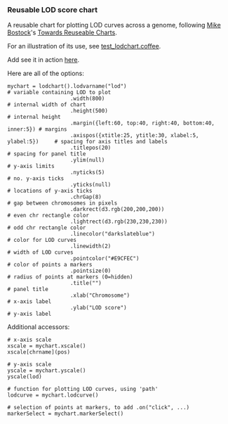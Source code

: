 ### Reusable LOD score chart

A reusable chart for plotting LOD curves
across a genome, following
[Mike Bostock](http://bost.ocks.org/mike)'s
[Towards Reuseable Charts](http://bost.ocks.org/mike/chart/).

For an illustration of its use, see [test_lodchart.coffee](https://github.com/kbroman/qtlcharts/blob/master/inst/panels/lodchart/test/test_lodchart.coffee).

Add see it in action [here](http://www.biostat.wisc.edu/~kbroman/D3/panels/lodchart/test).

Here are all of the options:

    mychart = lodchart().lodvarname("lod")                                       # variable containing LOD to plot
                        .width(800)                                              # internal width of chart
                        .height(500)                                             # internal height
                        .margin({left:60, top:40, right:40, bottom:40, inner:5}) # margins
                        .axispos({xtitle:25, ytitle:30, xlabel:5, ylabel:5})     # spacing for axis titles and labels
                        .titlepos(20)                                            # spacing for panel title
                        .ylim(null)                                              # y-axis limits
                        .nyticks(5)                                              # no. y-axis ticks
                        .yticks(null)                                            # locations of y-axis ticks
                        .chrGap(8)                                               # gap between chromosomes in pixels
                        .darkrect(d3.rgb(200,200,200))                           # even chr rectangle color
                        .lightrect(d3.rgb(230,230,230))                          # odd chr rectangle color
                        .linecolor("darkslateblue")                              # color for LOD curves
                        .linewidth(2)                                            # width of LOD curves
                        .pointcolor("#E9CFEC")                                   # color of points a markers
                        .pointsize(0)                                            # radius of points at markers (0=hidden)
                        .title("")                                               # panel title
                        .xlab("Chromosome")                                      # x-axis label
                        .ylab("LOD score")                                       # y-axis label

Additional accessors:

    # x-axis scale
    xscale = mychart.xscale()
    xscale[chrname](pos)

    # y-axis scale
    yscale = mychart.yscale()
    yscale(lod)

    # function for plotting LOD curves, using 'path'
    lodcurve = mychart.lodcurve()

    # selection of points at markers, to add .on("click", ...)
    markerSelect = mychart.markerSelect()
